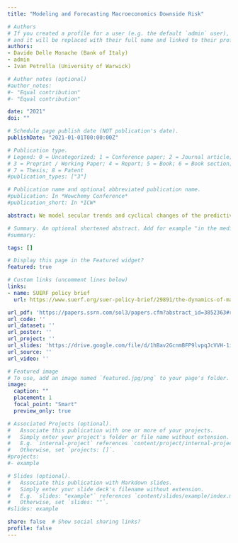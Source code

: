 ```yaml
---
title: "Modeling and Forecasting Macroeconomics Downside Risk"

# Authors
# If you created a profile for a user (e.g. the default `admin` user), write the username (folder name) here
# and it will be replaced with their full name and linked to their profile.
authors:
- Davide Delle Monache (Bank of Italy)
- admin
- Ivan Petrella (University of Warwick)

# Author notes (optional)
#author_notes:
#- "Equal contribution"
#- "Equal contribution"

date: "2021"
doi: ""

# Schedule page publish date (NOT publication's date).
publishDate: "2021-01-01T00:00:00Z"

# Publication type.
# Legend: 0 = Uncategorized; 1 = Conference paper; 2 = Journal article;
# 3 = Preprint / Working Paper; 4 = Report; 5 = Book; 6 = Book section;
# 7 = Thesis; 8 = Patent
#publication_types: ["3"]

# Publication name and optional abbreviated publication name.
#publication: In *Wowchemy Conference*
#publication_short: In *ICW*

abstract: We model secular trends and cyclical changes of the predictive density of US GDP growth. A substantial increase in downside risk to US economic growth emerges over the last 30 years, associated with the long-run growth slowdown started in the early 2000s. Conditional skewness moves procyclically, implying negatively skewed predictive densities ahead and during recessions, often anticipated by deteriorating financial conditions, while positively skewed distributions characterize expansions. The modelling framework ensures robustness to tail events, allows for either dense or sparse predictor designs, and delivers competitive out-of-sample (point, density and tail) forecasts, improving upon standard benchmarks.

# Summary. An optional shortened abstract. Add for example "in the media"
#summary:

tags: []

# Display this page in the Featured widget?
featured: true

# Custom links (uncomment lines below)
links:
- name: SUERF policy brief
  url: https://www.suerf.org/suer-policy-brief/29891/the-dynamics-of-macroeconomic-downside-risk

url_pdf: 'https://papers.ssrn.com/sol3/papers.cfm?abstract_id=3852363#references-widget'
url_code: ''
url_dataset: ''
url_poster: ''
url_project: ''
url_slides: 'https://drive.google.com/file/d/1hBav2GcnmBFP9lvpqJcVVH-1iQWwCkYc/view?usp=sharing'
url_source: ''
url_video: ''

# Featured image
# To use, add an image named `featured.jpg/png` to your page's folder.
image:
  caption: ""
  placement: 1
  focal_point: "Smart"
  preview_only: true

# Associated Projects (optional).
#   Associate this publication with one or more of your projects.
#   Simply enter your project's folder or file name without extension.
#   E.g. `internal-project` references `content/project/internal-project/index.md`.
#   Otherwise, set `projects: []`.
#projects:
#- example

# Slides (optional).
#   Associate this publication with Markdown slides.
#   Simply enter your slide deck's filename without extension.
#   E.g. `slides: "example"` references `content/slides/example/index.md`.
#   Otherwise, set `slides: ""`.
#slides: example

share: false  # Show social sharing links?
profile: false
---
```

